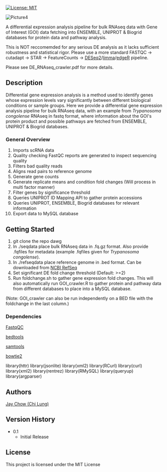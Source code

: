 [![License: MIT](https://img.shields.io/badge/License-MIT-yellow.svg)](https://opensource.org/licenses/MIT)

![Picture4](https://github.com/user-attachments/assets/6b855816-70d5-40e9-bb81-1cc0c8d1aad2)

A differential expression analysis pipeline for bulk RNAseq data with Gene of Interest (GOI) data fetching into ENSEMBLE, UNIPROT & Biogrid databases for protein data and pathway analysis. 

This is NOT reccomemded for any serious DE analysis as it lacks sufficient robustness and statistical rigor. Please use a more standard FASTQC -> cutadapt -> STAR -> FeatureCounts -> [DESeq2](https://bioconductor.org/packages/release/bioc/html/DESeq2.html)/[limma](https://bioconductor.org/packages/release/bioc/html/limma.html)/[edgeR](https://bioconductor.org/packages/release/bioc/html/edgeR.html) pipeline. 

Please see DE_RNAseq_crawler.pdf for more details.
 
## Description

Differential gene expression analysis is a method used to identify genes whose expression levels vary significantly between different biological conditions or sample groups. Here we provide a differential gene expression analysis pipeline for bulk RNAseq data, with an example from _Trypanosoma congolense_ RNAseq in fastq format, where information about the GOI's protein product and possible pathways are fetched from ENSEMBLE, UNIPROT & Biogrid databases.

### General Overview

1. Imports scRNA data
2. Quality checking FastQC reports are generated to inspect sequencing quality
3. Filters bad quality reads
4. Aligns read pairs to reference genome
5. Generate gene counts
6. Generate replicate means and condition fold changes (Will process in multi factor manner)
7. Filter genes by significance threshold
8. Queries UNIPROT ID Mapping API to gather protein accessions
9. Queries UNIPROT, ENSEMBLE, Biogrid databases for relevant information
10. Export data to MySQL database

## Getting Started

1. git clone the repo dawg
2. In ./seqdata place bulk RNAseq data in .fq.gz format. Also provide .fqfiles for metadata (example .fqfiles given for _Trypanosoma congolense_).
3. In ./refseqdata place reference genome in .bed format. Can be downloaded from [NCBI RefSeq](https://www.ncbi.nlm.nih.gov/refseq/)
4. Set significant DE fold change threshold (Default: >=2)
6. Run foldchange.sh to gather gene expression fold changes. This will also automatically run GOI_crawler.R to gather protein and pathway data from different databases to place into a MySQL database.

(Note: GOI_crawler can also be run independently on a BED file with the foldchange in the last column.)



### Dependencies

[FastqQC](https://github.com/s-andrews/FastQC)

[bedtools](https://github.com/arq5x/bedtools2)

[samtools](https://github.com/samtools/samtools)

[bowtie2](https://github.com/BenLangmead/bowtie2)

library(httr)
library(jsonlite)
library(xml2)
library(RCurl)
library(curl)
library(xml2)
library(rentrez)
library(RMySQL)
library(queryup)
library(argparser)


## Authors

[Jay Chow (Chi Lung)](https://github.com/jaychowcl/benchdeconv/)


## Version History

* 0.1
    * Initial Release

## License

This project is licensed under the MIT License
